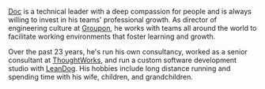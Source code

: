 
[Doc](http://www.docondev.com) is a technical leader with a deep compassion for people and is always willing to invest in his teams' professional growth. As director of engineering culture at [Groupon](https://www.groupon.com), he works with teams all around the world to facilitate working environments that foster learning and growth.  

Over the past 23 years, he's run his own consultancy, worked as a senior consultant at [ThoughtWorks](http://www.thoughtworks.com), and run a custom software development studio with [LeanDog](http://www.leandog.com). His hobbies include long distance running and spending time with his wife, children, and grandchildren.